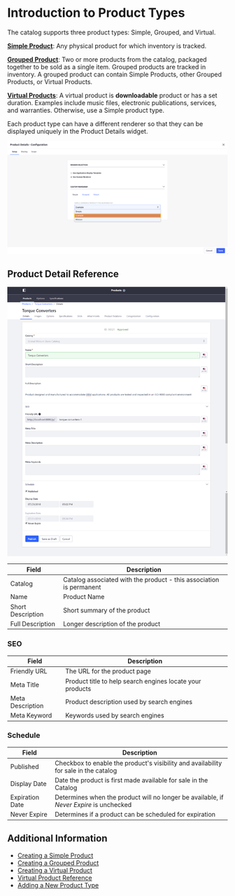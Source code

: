 # Introduction to Product Types

The catalog supports three product types: Simple, Grouped, and Virtual.

**[Simple Product](../creating-a-simple-product/README.md)**: Any physical product for which inventory is tracked.

**[Grouped Product](../creating-a-grouped-product/README.md)**: Two or more products from the catalog, packaged together to be sold as a single item. Grouped products are tracked in inventory. A grouped product can contain Simple Products, other Grouped Products, or Virtual Products.

**[Virtual Products](../creating-a-virtual-product/README.md)**: A virtual product is **downloadable** product or has a set duration. Examples include music files, electronic publications, services, and warranties. Otherwise, use a Simple product type.

Each product type can have a different renderer so that they can be displayed uniquely in the Product Details widget.

![Product Custom Renderer](./images/02.png)

## Product Detail Reference

![Product Details](./images/01.png)

| Field | Description |
| --- | --- |
| Catalog | Catalog associated with the product - this association is permanent |
| Name | Product Name |
| Short Description | Short summary of the product |
| Full Description | Longer description of the product |

### SEO

| Field | Description |
| --- | --- |
| Friendly URL | The URL for the product page |
| Meta Title |  Product title to help search engines locate your products |
| Meta Description | Product description used by search engines |
| Meta Keyword | Keywords used by search engines |

### Schedule

| Field | Description |
| --- | --- |
| Published | Checkbox to enable the product's visibility and availability for sale in the catalog |
| Display Date | Date the product is first made available for sale in the Catalog |
| Expiration Date | Determines when the product will no longer be available, if _Never Expire_ is unchecked |
| Never Expire | Determines if a product can be scheduled for expiration |

## Additional Information

* [Creating a Simple Product](../creating-a-simple-product/README.md)
* [Creating a Grouped Product](../creating-a-grouped-product/README.md)
* [Creating a Virtual Product](../creating-a-virtual-product/README.md)
* [Virtual Product Reference](../virtual-product-reference/README.md)
* [Adding a New Product Type](../../../../../developer-guide/tutorial/adding-a-new-product-type/README.md)
